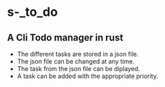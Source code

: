 # s-_to_do

## A Cli Todo manager in rust

- The different tasks are stored in a json file.
- The json file can be changed at any time.
- The task from the json file can be diplayed.
- A task can be added with the appropriate priority.
